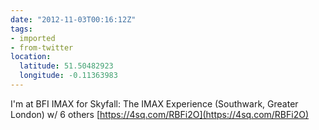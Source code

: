 ```yaml
---
date: "2012-11-03T00:16:12Z"
tags:
- imported
- from-twitter
location:
  latitude: 51.50482923
  longitude: -0.11363983
---
```

I'm at BFI IMAX for Skyfall: The IMAX Experience \(Southwark, Greater London) w/ 6 others [https://4sq.com/RBFi2O](https://4sq.com/RBFi2O)
